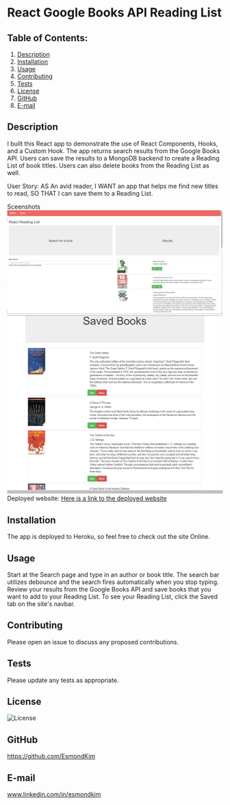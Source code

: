 # React Google Books API Reading List

## Table of Contents:

1. [Description](#description)
2. [Installation](#Installation)
3. [Usage](#Usage)
4. [Contributing](#Contributing)
5. [Tests](#Tests)
6. [License](#License)
7. [GitHub](#GitHub)
8. [E-mail](#E-mail)

## Description

I built this React app to demonstrate the use of React Components, Hooks, and a Custom Hook. The app returns search results from the Google Books API. Users can save the results to a MongoDB backend to create a Reading List of book titles. Users can also delete books from the Reading List as well.

User Story:
AS An avid reader,
I WANT an app that helps me find new titles to read,
SO THAT I can save them to a Reading List.

Sceenshots
![Here is a screenshot of the React Google Books API Reading List Search page.](./client/src/assets/images/ScreenShot1.jpg)
![Here is a screenshot of a Saved Reading List.](./client/src/assets/images/ScreenShot2.jpg)
Deployed website:
[Here is a link to the deployed website](https://googlebooksapireadinglist.herokuapp.com/)

## Installation

The app is deployed to Heroku, so feel free to check out the site Online.

## Usage

Start at the Search page and type in an author or book title. The search bar utilizes debounce and the search fires automatically when you stop typing. Review your results from the Google Books API and save books that you want to add to your Reading List. To see your Reading List, click the Saved tab on the site's navbar.

## Contributing

Please open an issue to discuss any proposed contributions.

## Tests

Please update any tests as appropriate.

## License

![License](https://img.shields.io/badge/License-Apache%202.0-blue.svg)

## GitHub

https://github.com/EsmondKim

## E-mail

www.linkedin.com/in/esmondkim
